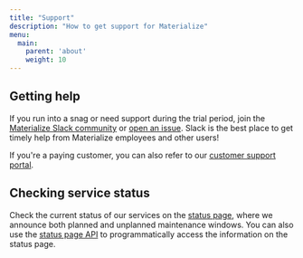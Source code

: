```yaml
---
title: "Support"
description: "How to get support for Materialize"
menu:
  main:
    parent: 'about'
    weight: 10
---
```


## Getting help

If you run into a snag or need support during the trial period, join the [Materialize Slack community](https://materialize.com/s/chat) or [open an issue](https://github.com/MaterializeInc/materialize/issues/new/choose). Slack is the best place to get timely help from Materialize employees and other users!

If you're a paying customer, you can also refer to our [customer support portal](https://support.materialize.com/).

## Checking service status

Check the current status of our services on the [status page](https://status.materialize.com), where we announce both planned and unplanned maintenance windows. You can also use the [status page API](https://status.materialize.com/api) to programmatically access the information on the status page.
